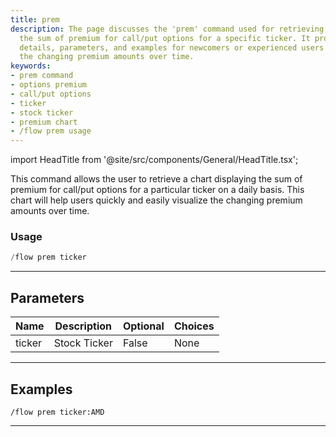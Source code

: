 ```yaml
---
title: prem
description: The page discusses the 'prem' command used for retrieving a chart displaying
  the sum of premium for call/put options for a specific ticker. It provides usage
  details, parameters, and examples for newcomers or experienced users to visualize
  the changing premium amounts over time.
keywords:
- prem command
- options premium
- call/put options
- ticker
- stock ticker
- premium chart
- /flow prem usage
---
```


import HeadTitle from '@site/src/components/General/HeadTitle.tsx';

<HeadTitle title="flow: prem - Discord Reference | OpenBB Bot Docs" />

This command allows the user to retrieve a chart displaying the sum of premium for call/put options for a particular ticker on a daily basis. This chart will help users quickly and easily visualize the changing premium amounts over time.

### Usage

```python wordwrap
/flow prem ticker
```

---

## Parameters

| Name | Description | Optional | Choices |
| ---- | ----------- | -------- | ------- |
| ticker | Stock Ticker | False | None |


---

## Examples

```
/flow prem ticker:AMD
```

---
